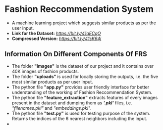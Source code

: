 # Fashion Reccommendation System
- A machine learning project which suggests similar products as per the user input.
- **Link for the Dataset:** *https://bit.ly/41qECqO*
- **Compressed Version:** *https://bit.ly/41sK64j*

## Information On Different Components Of FRS
- The folder **"images"** is the dataset of our project and it contains over 40K images of fashion products.
- The folder **"uploads"** is used for locally storing the outputs, i.e. the five most similar products as per user input.
- The python file **"app.py"** provides user friendly interface for better understanding of the working of Fashion Reccommendation System.
- The python file **"feature_extraction"** extracts features of every images present in the  dataset and dumping them as ***'.pkl'*** files, i.e. *"filenames.pkl"* and *"embeddings.pkl"*.
- The python file **"test.py"** is used for testing purpose of the system. Returns the indices of the 6 nearest neighbors including the input.
- 



